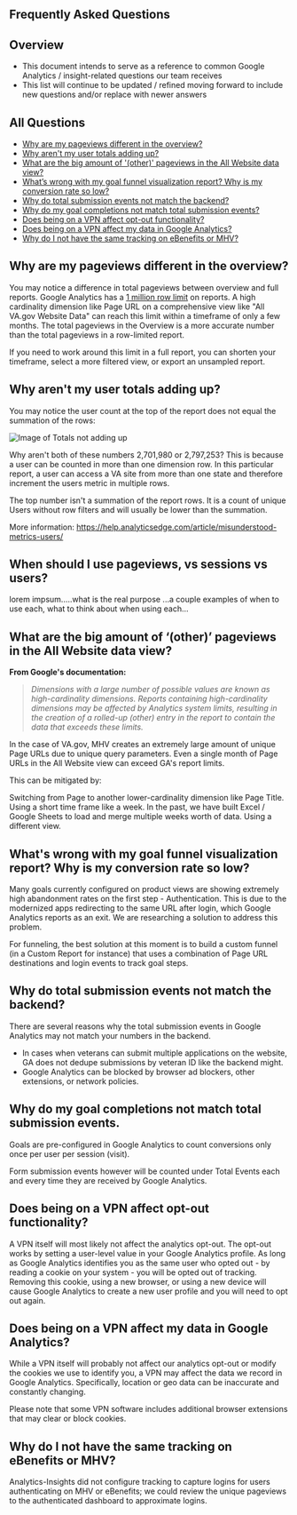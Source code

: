 ## Frequently Asked Questions

## Overview
 - This document intends to serve as a reference to common Google Analytics / insight-related questions our team receives
 - This list will continue to be updated / refined moving forward to include new questions and/or replace with newer answers

 ## All Questions
  - [Why are my pageviews different in the overview?](#why-are-my-pageviews-different-in-the-overview)
  - [Why aren't my user totals adding up?](#why-arent-my-user-totals-adding-up)
  - [What are the big amount of '(other)' pageviews in the All Website data view?](#what-are-the-big-amount-of-other-pageviews-in-the-all-website-data-view)
  - [What’s wrong with my goal funnel visualization report? Why is my conversion rate so low?](#whats-wrong-with-my-goal-funnel-visualization-report-why-is-my-conversion-rate-so-low)
  - [Why do total submission events not match the backend?](#why-do-total-submission-events-not-match-the-backend)
  - [Why do my goal completions not match total submission events?](#why-do-my-goal-completions-not-match-total-submission-events)
  - [Does being on a VPN affect opt-out functionality?](#does-being-on-a-vpn-affect-opt-out-functionality)
  - [Does being on a VPN affect my data in Google Analytics?](#does-being-on-a-vpn-affect-my-data-in-google-analytics)
  - [Why do I not have the same tracking on eBenefits or MHV?](#why-do-i-not-have-the-same-tracking-on-ebenefits-or-mhv)
  
## Why are my pageviews different in the overview? 
You may notice a difference in total pageviews between overview and full reports. Google Analytics has a [1 million row limit](https://support.google.com/analytics/answer/1009671?hl=en&ref_topic=2601030) on reports. A high cardinality dimension like Page URL on a comprehensive view like "All VA.gov Website Data" can reach this limit within a timeframe of only a few months. The total pageviews in the Overview is a more accurate number than the total pageviews in a row-limited report.

If you need to work around this limit in a full report, you can shorten your timeframe, select a more filtered view, or export an unsampled report.

## Why aren't my user totals adding up? 
You may notice the user count at the top of the report does not equal the summation of the rows:

![Image of Totals not adding up](https://github.com/department-of-veterans-affairs/va.gov-team/blob/master/teams/vsp/teams/insights-analytics/totals-not-adding-up-example.PNG)



Why aren't both of these numbers 2,701,980 or 2,797,253?  This is because a user can be counted in more than one dimension row.  In this particular report, a user can access a VA site from more than one state and therefore increment the users metric in multiple rows.

The top number isn't a summation of the report rows. It is a count of unique Users without row filters and will usually be lower than the summation.

More information:  https://help.analyticsedge.com/article/misunderstood-metrics-users/

## When should I use pageviews, vs sessions vs users? 
lorem impsum.....what is the real purpose ...a couple examples of when to use each, what to think about when using each...


## What are the big amount of ‘(other)’ pageviews in the All Website data view?

**From Google's documentation:**

> _Dimensions with a large number of possible values are known as high-cardinality dimensions. Reports containing high-cardinality dimensions may be affected by Analytics system limits, resulting in the creation of a rolled-up (other) entry in the report to contain the data that exceeds these limits._

In the case of VA.gov, MHV creates an extremely large amount of unique Page URLs due to unique query parameters.  Even a single month of Page URLs in the All Website view can exceed GA's report limits.

This can be mitigated by:

Switching from Page to another lower-cardinality dimension like Page Title.
Using a short time frame like a week.  In the past, we have built Excel / Google Sheets to load and merge multiple weeks worth of data.
Using a different view.

## What's wrong with my goal funnel visualization report? Why is my conversion rate so low? 

Many goals currently configured on product views are showing extremely high abandonment rates on the first step - Authentication.  This is due to the modernized apps redirecting to the same URL after login, which Google Analytics reports as an exit. We are researching a solution to address this problem.

For funneling, the best solution at this moment is to build a custom funnel (in a Custom Report for instance) that uses a combination of Page URL destinations and login events to track goal steps.

## Why do total submission events not match the backend?

There are several reasons why the total submission events in Google Analytics may not match your numbers in the backend.

-   In cases when veterans can submit multiple applications on the website, GA does not dedupe submissions by veteran ID like the backend might.
-   Google Analytics can be blocked by browser ad blockers, other extensions, or network policies.


## Why do my goal completions not match total submission events.

Goals are pre-configured in Google Analytics to count conversions only once per user per session (visit).

Form submission events however will be counted under Total Events each and every time they are received by Google Analytics.

## Does being on a VPN affect opt-out functionality?

A VPN itself will most likely not affect the analytics opt-out.  The opt-out works by setting a user-level value in your Google Analytics profile.  As long as Google Analytics identifies you as the same user who opted out - by reading a cookie on your system - you will be opted out of tracking.  Removing this cookie, using a new browser, or using a new device will cause Google Analytics to create a new user profile and you will need to opt out again.

## Does being on a VPN affect my data in Google Analytics?

While a VPN itself will probably not affect our analytics opt-out or modify the cookies we use to identify you, a VPN may affect the data we record in Google Analytics. Specifically, location or geo data can be inaccurate and constantly changing. 

Please note that some VPN software includes additional browser extensions that may clear or block cookies.

## Why do I not have the same tracking on eBenefits or MHV?

Analytics-Insights did not configure tracking to capture logins for users authenticating on MHV or eBenefits; we could review the unique pageviews to the authenticated dashboard to approximate logins.

